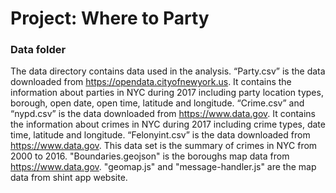 # Project: Where to Party
### Data folder

The data directory contains data used in the analysis. 
“Party.csv” is the data downloaded from https://opendata.cityofnewyork.us.
It contains the information about parties in NYC during 2017 including party location types, borough, open date, open time, latitude and longitude.
“Crime.csv” and “nypd.csv” is the data downloaded from https://www.data.gov.
It contains the information about crimes in NYC during 2017 including crime types, date time, latitude and longitude. 
“Felonyint.csv” is the data downloaded from https://www.data.gov.
This data set is the summary of crimes in NYC from 2000 to 2016.
"Boundaries.geojson" is the boroughs map data from https://www.data.gov.
"geomap.js" and "message-handler.js" are the map data from shint app website.